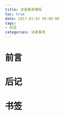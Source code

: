 ```yaml
---
title: 读者集萃模板
toc: true
date: 2017-01-01 00:00:00
tags:
- 标签
categories: 读者集萃
---
```

# 前言

# 后记

# 书签
